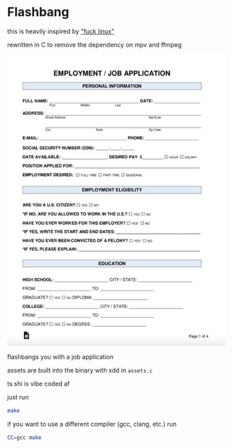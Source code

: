 # Flashbang

this is heavily inspired by ["fuck linux"](https://github.com/face-hh/fuck)

rewritten in C to remove the dependency on mpv and ffmpeg

![Job Graphic](assets/job.png)

flashbangs you with a job application

assets are built into the binary with xdd in `assets.c`

ts shi is vibe coded af

just run

```sh
make
```

if you want to use a different compiler (gcc, clang, etc.) run

```sh
CC=gcc make
```
